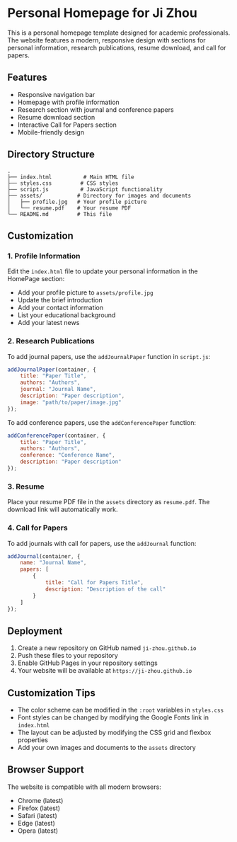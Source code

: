 # Personal Homepage for Ji Zhou

This is a personal homepage template designed for academic professionals. The website features a modern, responsive design with sections for personal information, research publications, resume download, and call for papers.

## Features

- Responsive navigation bar
- Homepage with profile information
- Research section with journal and conference papers
- Resume download section
- Interactive Call for Papers section
- Mobile-friendly design

## Directory Structure

```
.
├── index.html          # Main HTML file
├── styles.css         # CSS styles
├── script.js          # JavaScript functionality
├── assets/           # Directory for images and documents
│   ├── profile.jpg   # Your profile picture
│   └── resume.pdf    # Your resume PDF
└── README.md         # This file
```

## Customization

### 1. Profile Information
Edit the `index.html` file to update your personal information in the HomePage section:
- Add your profile picture to `assets/profile.jpg`
- Update the brief introduction
- Add your contact information
- List your educational background
- Add your latest news

### 2. Research Publications
To add journal papers, use the `addJournalPaper` function in `script.js`:
```javascript
addJournalPaper(container, {
    title: "Paper Title",
    authors: "Authors",
    journal: "Journal Name",
    description: "Paper description",
    image: "path/to/paper/image.jpg"
});
```

To add conference papers, use the `addConferencePaper` function:
```javascript
addConferencePaper(container, {
    title: "Paper Title",
    authors: "Authors",
    conference: "Conference Name",
    description: "Paper description"
});
```

### 3. Resume
Place your resume PDF file in the `assets` directory as `resume.pdf`. The download link will automatically work.

### 4. Call for Papers
To add journals with call for papers, use the `addJournal` function:
```javascript
addJournal(container, {
    name: "Journal Name",
    papers: [
        {
            title: "Call for Papers Title",
            description: "Description of the call"
        }
    ]
});
```

## Deployment

1. Create a new repository on GitHub named `ji-zhou.github.io`
2. Push these files to your repository
3. Enable GitHub Pages in your repository settings
4. Your website will be available at `https://ji-zhou.github.io`

## Customization Tips

- The color scheme can be modified in the `:root` variables in `styles.css`
- Font styles can be changed by modifying the Google Fonts link in `index.html`
- The layout can be adjusted by modifying the CSS grid and flexbox properties
- Add your own images and documents to the `assets` directory

## Browser Support

The website is compatible with all modern browsers:
- Chrome (latest)
- Firefox (latest)
- Safari (latest)
- Edge (latest)
- Opera (latest) 

